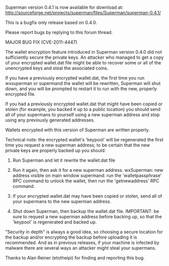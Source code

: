 Superman version 0.4.1 is now available for download at:
http://sourceforge.net/projects/superman/files/Superman/superman-0.4.1/

This is a bugfix only release based on 0.4.0.

Please report bugs by replying to this forum thread.

MAJOR BUG FIX  (CVE-2011-4447)

The wallet encryption feature introduced in Superman version 0.4.0 did not sufficiently secure the private keys. An attacker who
managed to get a copy of your encrypted wallet.dat file might be able to recover some or all of the unencrypted keys and steal the
associated coins.

If you have a previously encrypted wallet.dat, the first time you run wxsuperman or supermand the wallet will be rewritten, Superman will
shut down, and you will be prompted to restart it to run with the new, properly encrypted file.

If you had a previously encrypted wallet.dat that might have been copied or stolen (for example, you backed it up to a public
location) you should send all of your supermans to yourself using a new superman address and stop using any previously generated addresses.

Wallets encrypted with this version of Superman are written properly.

Technical note: the encrypted wallet's 'keypool' will be regenerated the first time you request a new superman address; to be certain that the
new private keys are properly backed up you should:

1. Run Superman and let it rewrite the wallet.dat file

2. Run it again, then ask it for a new superman address.
wxSuperman: new address visible on main window
supermand: run the 'walletpassphrase' RPC command to unlock the wallet,  then run the 'getnewaddress' RPC command.

3. If your encrypted wallet.dat may have been copied or stolen, send all of your supermans to the new superman address.

4. Shut down Superman, then backup the wallet.dat file.
IMPORTANT: be sure to request a new superman address before backing up, so that the 'keypool' is regenerated and backed up.

"Security in depth" is always a good idea, so choosing a secure location for the backup and/or encrypting the backup before uploading it is recommended. And as in previous releases, if your machine is infected by malware there are several ways an attacker might steal your supermans.

Thanks to Alan Reiner (etotheipi) for finding and reporting this bug.

